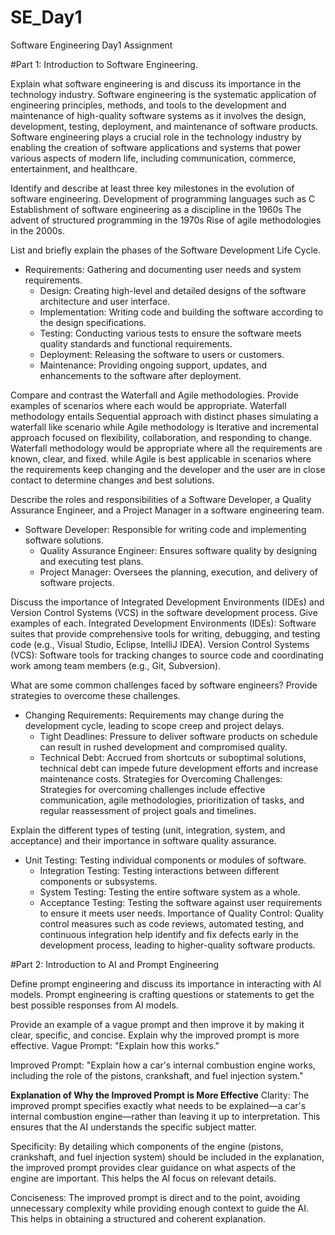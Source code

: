 # SE_Day1
Software Engineering Day1 Assignment

#Part 1: Introduction to Software Engineering.

Explain what software engineering is and discuss its importance in the technology industry.
Software engineering is the systematic application of engineering principles, methods, and tools to the development and maintenance of high-quality software systems as it involves the design, development, testing, deployment, and maintenance of software products.
Software engineering plays a crucial role in the technology industry by enabling the creation of software applications and systems that power various aspects of modern life, including communication, commerce, entertainment, and healthcare.



Identify and describe at least three key milestones in the evolution of software engineering.
Development of programming languages such as C
Establishment of software engineering as a discipline in the 1960s
The advent of structured programming in the 1970s
Rise of agile methodologies in the 2000s.

List and briefly explain the phases of the Software Development Life Cycle.
- Requirements: Gathering and documenting user needs and system requirements.
  - Design: Creating high-level and detailed designs of the software architecture and user interface.
  - Implementation: Writing code and building the software according to the design specifications.
  - Testing: Conducting various tests to ensure the software meets quality standards and functional requirements.
  - Deployment: Releasing the software to users or customers.
  - Maintenance: Providing ongoing support, updates, and enhancements to the software after deployment.

Compare and contrast the Waterfall and Agile methodologies. Provide examples of scenarios where each would be appropriate.
Waterfall methodology entails Sequential approach with distinct phases simulating a waterfall like scenario while Agile 
methodology is Iterative and incremental approach focused on flexibility, collaboration, and responding to change.
Waterfall methodology would be appropriate where all the requirements are known, clear, and fixed. while Agile is 
best applicable in scenarios where the requirements keep changing and the developer and the user are in close contact
to determine changes and best solutions.


Describe the roles and responsibilities of a Software Developer, a Quality Assurance Engineer, and a Project Manager in a software engineering team.
- Software Developer: Responsible for writing code and implementing software solutions.
  - Quality Assurance Engineer: Ensures software quality by designing and executing test plans.
  - Project Manager: Oversees the planning, execution, and delivery of software projects.

Discuss the importance of Integrated Development Environments (IDEs) and Version Control Systems (VCS) in the software development process. Give examples of each.
 Integrated Development Environments (IDEs): Software suites that provide comprehensive tools for writing, debugging, and testing code (e.g., Visual Studio, Eclipse, IntelliJ IDEA).
 Version Control Systems (VCS): Software tools for tracking changes to source code and coordinating work among team members (e.g., Git, Subversion).


What are some common challenges faced by software engineers? Provide strategies to overcome these challenges.
- Changing Requirements: Requirements may change during the development cycle, leading to scope creep and project delays.
  - Tight Deadlines: Pressure to deliver software products on schedule can result in rushed development and compromised quality.
  - Technical Debt: Accrued from shortcuts or suboptimal solutions, technical debt can impede future development efforts and increase maintenance costs.
Strategies for Overcoming Challenges: Strategies for overcoming challenges include effective communication, agile methodologies, prioritization of tasks, and regular reassessment of project goals and timelines.

Explain the different types of testing (unit, integration, system, and acceptance) and their importance in software quality assurance.
- Unit Testing: Testing individual components or modules of software.
  - Integration Testing: Testing interactions between different components or subsystems.
  - System Testing: Testing the entire software system as a whole.
  - Acceptance Testing: Testing the software against user requirements to ensure it meets user needs.
Importance of Quality Control: Quality control measures such as code reviews, automated testing, and continuous integration help identify and fix defects early in the development process, leading to higher-quality software products.

#Part 2: Introduction to AI and Prompt Engineering


Define prompt engineering and discuss its importance in interacting with AI models.
Prompt engineering is crafting questions or statements to get the best possible responses from AI models. 


Provide an example of a vague prompt and then improve it by making it clear, specific, and concise. Explain why the improved prompt is more effective.
Vague Prompt:
"Explain how this works."


Improved Prompt:
"Explain how a car's internal combustion engine works, including the role of the pistons, crankshaft, and fuel injection system."

**Explanation of Why the Improved Prompt is More Effective**
Clarity: The improved prompt specifies exactly what needs to be explained—a car's internal combustion engine—rather than leaving it up to interpretation. This ensures that the AI understands the specific subject matter.

Specificity: By detailing which components of the engine (pistons, crankshaft, and fuel injection system) should be included in the explanation, the improved prompt provides clear guidance on what aspects of the engine are important. This helps the AI focus on relevant details.

Conciseness: The improved prompt is direct and to the point, avoiding unnecessary complexity while providing enough context to guide the AI. This helps in obtaining a structured and coherent explanation.
